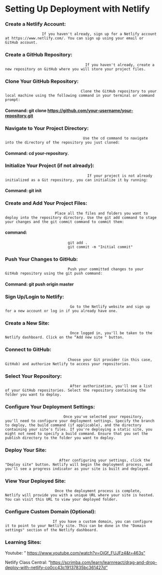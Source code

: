  # Setting Up Deployment with Netlify


### Create a Netlify Account:
                     If you haven't already, sign up for a Netlify account at https://www.netlify.com/. You can sign up using your email or GitHub account.

### Create a GitHub Repository:
                                         If you haven't already, create a new repository on GitHub where you will store your project files. 

### Clone Your GitHub Repository: 
                                       Clone the GitHub repository to your local machine using the following command in your terminal or command prompt:
      
   #### Command:  git clone https://github.com/your-username/your-repository.git 

 ### Navigate to Your Project Directory: 
                                        Use the cd command to navigate into the directory of the repository you just cloned: 
 #### Command:  cd your-repository.

 ### Initialize Your Project (if not already): 
                                          If your project is not already initialized as a Git repository, you can initialize it by running: 
  ####  Command:  git init 

### Create and Add Your Project Files: 
                           Place all the files and folders you want to deploy into the repository directory. Use the git add command to stage your changes and the git commit command to commit them:
 ####     command:
                                 git add . 
                                 git commit -m "Initial commit" 


### Push Your Changes to GitHub: 
                                 Push your committed changes to your GitHub repository using the git push command: 
  ####   Command:  git push origin master 

### Sign Up/Login to Netlify:
                                  Go to the Netlify website and sign up for a new account or log in if you already have one.
### Create a New Site: 
                                  Once logged in, you'll be taken to the Netlify dashboard. Click on the “Add new site " button.
 
### Connect to GitHub:
                                 Choose your Git provider (in this case, GitHub) and authorize Netlify to access your repositories.

 ### Select Your Repository:
                                  After authorization, you'll see a list of your GitHub repositories. Select the repository containing the folder you want to deploy.

 ### Configure Your Deployment Settings:
                               Once you've selected your repository, you'll need to configure your deployment settings. Specify the branch to deploy, the build command (if applicable), and the directory containing your site's files. If you're deploying a static site, you might not need to specify a build command. Ensure that you set the publish directory to the folder you want to deploy.

### Deploy Your Site:
                             After configuring your settings, click the "Deploy site" button. Netlify will begin the deployment process, and you'll see a progress indicator as your site is built and deployed.

### View Your Deployed Site:
                           Once the deployment process is complete, Netlify will provide you with a unique URL where your site is hosted. You can visit this URL to view your deployed folder. 

### Configure Custom Domain (Optional): 
                          If you have a custom domain, you can configure it to point to your Netlify site. This can be done in the "Domain settings" section of the Netlify dashboard.


### Learning Sites:

Youtube:   ” https://www.youtube.com/watch?v=OiGf_FUJFz4&t=463s”

Netlify Class Central:
 “https://scrimba.com/learn/learnreact/drag-and-drop-deploy-with-netlify-co0cc43c19137835bc361427d”